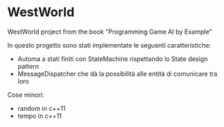 # WestWorld
WestWorld project from the book "Programming Game AI by Example"

In questo progetto sono stati implementate le seguenti caratteristiche:
- Automa a stati finiti con StateMachine rispettando lo State design pattern
- MessageDispatcher che dà la possibilità alle entità di comunicare tra loro

Cose minori:
- random in c++11
- tempo in c++11
